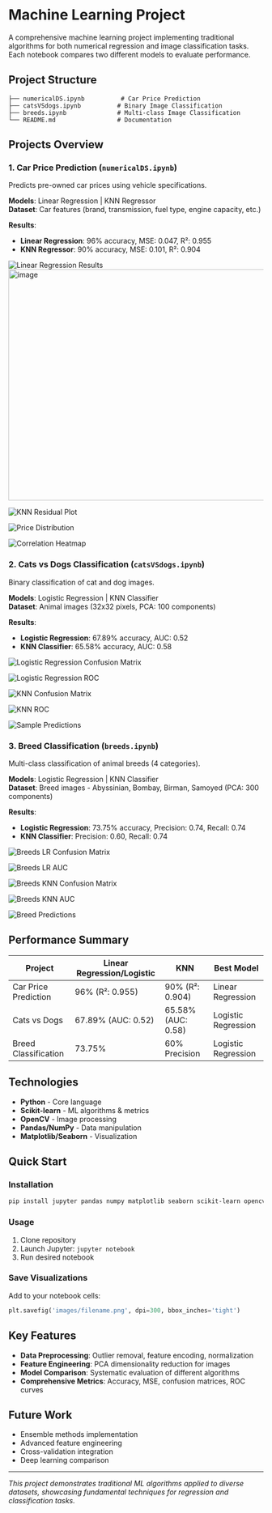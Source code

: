 # Machine Learning Project

A comprehensive machine learning project implementing traditional algorithms for both numerical regression and image classification tasks. Each notebook compares two different models to evaluate performance.

## Project Structure

```
├── numericalDS.ipynb          # Car Price Prediction
├── catsVSdogs.ipynb          # Binary Image Classification  
├── breeds.ipynb              # Multi-class Image Classification
└── README.md                 # Documentation
```

## Projects Overview

### 1. Car Price Prediction (`numericalDS.ipynb`)
Predicts pre-owned car prices using vehicle specifications.

**Models**: Linear Regression | KNN Regressor  
**Dataset**: Car features (brand, transmission, fuel type, engine capacity, etc.)

**Results**:
- **Linear Regression**: 96% accuracy, MSE: 0.047, R²: 0.955
- **KNN Regressor**: 90% accuracy, MSE: 0.101, R²: 0.904

![Linear Regression Results](images/lr_actual_vs_predicted.png)
<img width="588" height="457" alt="image" src="https://github.com/user-attachments/assets/c7b9e7a3-75f2-4dd8-bf97-52cfbbf1ec3e" />

![KNN Residual Plot](images/knn_residual_plot.png)

![Price Distribution](images/price_distribution.png)

![Correlation Heatmap](images/correlation_heatmap.png)

### 2. Cats vs Dogs Classification (`catsVSdogs.ipynb`)
Binary classification of cat and dog images.

**Models**: Logistic Regression | KNN Classifier  
**Dataset**: Animal images (32x32 pixels, PCA: 100 components)

**Results**:
- **Logistic Regression**: 67.89% accuracy, AUC: 0.52
- **KNN Classifier**: 65.58% accuracy, AUC: 0.58

![Logistic Regression Confusion Matrix](images/cats_dogs_lr_confusion_matrix.png)

![Logistic Regression ROC](images/cats_dogs_lr_roc.png)

![KNN Confusion Matrix](images/cats_dogs_knn_confusion_matrix.png)

![KNN ROC](images/cats_dogs_knn_roc.png)

![Sample Predictions](images/cats_dogs_predictions.png)

### 3. Breed Classification (`breeds.ipynb`)
Multi-class classification of animal breeds (4 categories).

**Models**: Logistic Regression | KNN Classifier  
**Dataset**: Breed images - Abyssinian, Bombay, Birman, Samoyed (PCA: 300 components)

**Results**:
- **Logistic Regression**: 73.75% accuracy, Precision: 0.74, Recall: 0.74
- **KNN Classifier**: Precision: 0.60, Recall: 0.74

![Breeds LR Confusion Matrix](images/breeds_lr_confusion_matrix.png)

![Breeds LR AUC](images/breeds_lr_auc.png)

![Breeds KNN Confusion Matrix](images/breeds_knn_confusion_matrix.png)

![Breeds KNN AUC](images/breeds_knn_auc.png)

![Breed Predictions](images/breed_predictions.png)

## Performance Summary

| Project | Linear Regression/Logistic | KNN | Best Model |
|---------|---------------------------|-----|------------|
| Car Price Prediction | 96% (R²: 0.955) | 90% (R²: 0.904) | Linear Regression |
| Cats vs Dogs | 67.89% (AUC: 0.52) | 65.58% (AUC: 0.58) | Logistic Regression |
| Breed Classification | 73.75% | 60% Precision | Logistic Regression |

## Technologies

- **Python** - Core language
- **Scikit-learn** - ML algorithms & metrics  
- **OpenCV** - Image processing
- **Pandas/NumPy** - Data manipulation
- **Matplotlib/Seaborn** - Visualization

## Quick Start

### Installation
```bash
pip install jupyter pandas numpy matplotlib seaborn scikit-learn opencv-python scipy
```

### Usage
1. Clone repository
2. Launch Jupyter: `jupyter notebook`  
3. Run desired notebook

### Save Visualizations
Add to your notebook cells:
```python
plt.savefig('images/filename.png', dpi=300, bbox_inches='tight')
```

## Key Features

- **Data Preprocessing**: Outlier removal, feature encoding, normalization
- **Feature Engineering**: PCA dimensionality reduction for images
- **Model Comparison**: Systematic evaluation of different algorithms
- **Comprehensive Metrics**: Accuracy, MSE, confusion matrices, ROC curves

## Future Work

- Ensemble methods implementation
- Advanced feature engineering
- Cross-validation integration
- Deep learning comparison

---

*This project demonstrates traditional ML algorithms applied to diverse datasets, showcasing fundamental techniques for regression and classification tasks.* 
